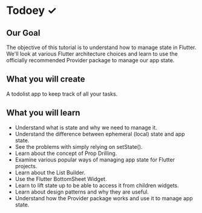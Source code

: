 # Todoey ✓

## Our Goal

The objective of this tutorial is to understand how to manage state in Flutter. We'll look at various Flutter architecture choices and learn to use the officially recommended Provider package to manage our app state.


## What you will create

A todolist app to keep track of all your tasks.

## What you will learn

- Understand what is state and why we need to manage it.
- Understand the difference between ephemeral (local) state and app state.
- See the problems with simply relying on setState().
- Learn about the concept of Prop Drilling.
- Examine various popular ways of managing app state for Flutter projects.
- Learn about the List Builder.
- Use the Flutter BottomSheet Widget.
- Learn to lift state up to be able to access it from children widgets.
- Learn about design patterns and why they are useful.
- Understand how the Provider package works and use it to manage app state.

